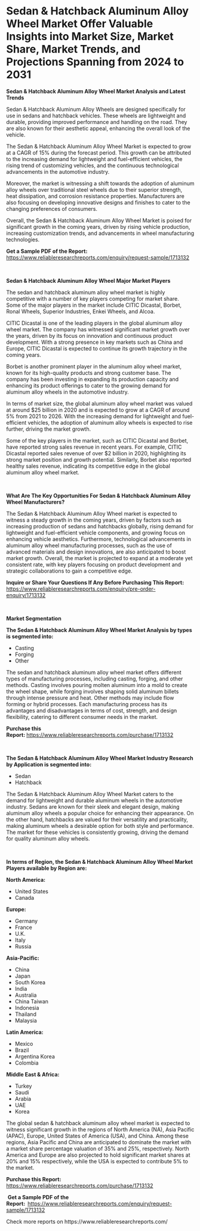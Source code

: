 <p><h1>Sedan & Hatchback Aluminum Alloy Wheel Market Offer Valuable Insights into Market Size, Market Share, Market Trends, and Projections Spanning from 2024 to 2031</h1></p><p><strong>Sedan & Hatchback Aluminum Alloy Wheel Market Analysis and Latest Trends</strong></p>
<p><p>Sedan & Hatchback Aluminum Alloy Wheels are designed specifically for use in sedans and hatchback vehicles. These wheels are lightweight and durable, providing improved performance and handling on the road. They are also known for their aesthetic appeal, enhancing the overall look of the vehicle.</p><p>The Sedan & Hatchback Aluminum Alloy Wheel Market is expected to grow at a CAGR of 15% during the forecast period. This growth can be attributed to the increasing demand for lightweight and fuel-efficient vehicles, the rising trend of customizing vehicles, and the continuous technological advancements in the automotive industry.</p><p>Moreover, the market is witnessing a shift towards the adoption of aluminum alloy wheels over traditional steel wheels due to their superior strength, heat dissipation, and corrosion resistance properties. Manufacturers are also focusing on developing innovative designs and finishes to cater to the changing preferences of consumers.</p><p>Overall, the Sedan & Hatchback Aluminum Alloy Wheel Market is poised for significant growth in the coming years, driven by rising vehicle production, increasing customization trends, and advancements in wheel manufacturing technologies.</p></p>
<p><strong>Get a Sample PDF of the Report:&nbsp;</strong> <a href="https://www.reliableresearchreports.com/enquiry/request-sample/1713132">https://www.reliableresearchreports.com/enquiry/request-sample/1713132</a></p>
<p>&nbsp;</p>
<p><strong>Sedan & Hatchback Aluminum Alloy Wheel Major Market Players</strong></p>
<p><p>The sedan and hatchback aluminum alloy wheel market is highly competitive with a number of key players competing for market share. Some of the major players in the market include CITIC Dicastal, Borbet, Ronal Wheels, Superior Industries, Enkei Wheels, and Alcoa.</p><p>CITIC Dicastal is one of the leading players in the global aluminum alloy wheel market. The company has witnessed significant market growth over the years, driven by its focus on innovation and continuous product development. With a strong presence in key markets such as China and Europe, CITIC Dicastal is expected to continue its growth trajectory in the coming years.</p><p>Borbet is another prominent player in the aluminum alloy wheel market, known for its high-quality products and strong customer base. The company has been investing in expanding its production capacity and enhancing its product offerings to cater to the growing demand for aluminum alloy wheels in the automotive industry.</p><p>In terms of market size, the global aluminum alloy wheel market was valued at around $25 billion in 2020 and is expected to grow at a CAGR of around 5% from 2021 to 2026. With the increasing demand for lightweight and fuel-efficient vehicles, the adoption of aluminum alloy wheels is expected to rise further, driving the market growth.</p><p>Some of the key players in the market, such as CITIC Dicastal and Borbet, have reported strong sales revenue in recent years. For example, CITIC Dicastal reported sales revenue of over $2 billion in 2020, highlighting its strong market position and growth potential. Similarly, Borbet also reported healthy sales revenue, indicating its competitive edge in the global aluminum alloy wheel market.</p></p>
<p>&nbsp;</p>
<p><strong>What Are The Key Opportunities For Sedan & Hatchback Aluminum Alloy Wheel Manufacturers?</strong></p>
<p><p>The Sedan & Hatchback Aluminum Alloy Wheel market is expected to witness a steady growth in the coming years, driven by factors such as increasing production of sedans and hatchbacks globally, rising demand for lightweight and fuel-efficient vehicle components, and growing focus on enhancing vehicle aesthetics. Furthermore, technological advancements in aluminum alloy wheel manufacturing processes, such as the use of advanced materials and design innovations, are also anticipated to boost market growth. Overall, the market is projected to expand at a moderate yet consistent rate, with key players focusing on product development and strategic collaborations to gain a competitive edge.</p></p>
<p><strong>Inquire or Share Your Questions If Any Before Purchasing This Report:</strong> <a href="https://www.reliableresearchreports.com/enquiry/pre-order-enquiry/1713132">https://www.reliableresearchreports.com/enquiry/pre-order-enquiry/1713132</a></p>
<p>&nbsp;</p>
<p><strong>Market Segmentation</strong></p>
<p><strong>The Sedan & Hatchback Aluminum Alloy Wheel Market Analysis by types is segmented into:</strong></p>
<p><ul><li>Casting</li><li>Forging</li><li>Other</li></ul></p>
<p><p>The sedan and hatchback aluminum alloy wheel market offers different types of manufacturing processes, including casting, forging, and other methods. Casting involves pouring molten aluminum into a mold to create the wheel shape, while forging involves shaping solid aluminum billets through intense pressure and heat. Other methods may include flow forming or hybrid processes. Each manufacturing process has its advantages and disadvantages in terms of cost, strength, and design flexibility, catering to different consumer needs in the market.</p></p>
<p><strong>Purchase this Report:&nbsp;</strong><a href="https://www.reliableresearchreports.com/purchase/1713132">https://www.reliableresearchreports.com/purchase/1713132</a></p>
<p>&nbsp;</p>
<p><strong>The Sedan & Hatchback Aluminum Alloy Wheel Market Industry Research by Application is segmented into:</strong></p>
<p><ul><li>Sedan</li><li>Hatchback</li></ul></p>
<p><p>The Sedan & Hatchback Aluminum Alloy Wheel Market caters to the demand for lightweight and durable aluminum wheels in the automotive industry. Sedans are known for their sleek and elegant design, making aluminum alloy wheels a popular choice for enhancing their appearance. On the other hand, hatchbacks are valued for their versatility and practicality, making aluminum wheels a desirable option for both style and performance. The market for these vehicles is consistently growing, driving the demand for quality aluminum alloy wheels.</p></p>
<p>&nbsp;</p>
<p><strong>In terms of Region, the Sedan & Hatchback Aluminum Alloy Wheel Market Players available by Region are:</strong></p>
<p>
    <p> <strong> North America: </strong>
        <ul>
            <li>United States</li>
            <li>Canada</li>
        </ul>
        </p> 
    <p> <strong> Europe: </strong>
        <ul>
            <li>Germany</li>
            <li>France</li>
            <li>U.K.</li>
            <li>Italy</li>
            <li>Russia</li>
        </ul>
        </p> 
    <p> <strong> Asia-Pacific: </strong>
        <ul>
            <li>China</li>
            <li>Japan</li>
            <li>South Korea</li>
            <li>India</li>
            <li>Australia</li>
            <li>China Taiwan</li>
            <li>Indonesia</li>
            <li>Thailand</li>
            <li>Malaysia</li>
        </ul>
        </p> 
    <p> <strong> Latin America: </strong>
        <ul>
            <li>Mexico</li>
            <li>Brazil</li>
            <li>Argentina Korea</li>
            <li>Colombia</li>
        </ul>
        </p> 
    <p> <strong> Middle East & Africa: </strong>
        <ul>
            <li>Turkey</li>
            <li>Saudi</li>
            <li>Arabia</li>
            <li>UAE</li>
            <li>Korea</li>
        </ul>
    </p>
    </p>
<p><p>The global sedan & hatchback aluminum alloy wheel market is expected to witness significant growth in the regions of North America (NA), Asia Pacific (APAC), Europe, United States of America (USA), and China. Among these regions, Asia Pacific and China are anticipated to dominate the market with a market share percentage valuation of 35% and 25%, respectively. North America and Europe are also projected to hold significant market shares at 20% and 15% respectively, while the USA is expected to contribute 5% to the market.</p></p>
<p><strong>Purchase this Report: </strong><a href="https://www.reliableresearchreports.com/purchase/1713132">https://www.reliableresearchreports.com/purchase/1713132</a></p>
<p>&nbsp;<strong>Get a Sample PDF of the Report:&nbsp;&nbsp;</strong><a href="https://www.reliableresearchreports.com/enquiry/request-sample/1713132">https://www.reliableresearchreports.com/enquiry/request-sample/1713132</a></p>
<p><strong></strong></p>
<p>Check more reports on https://www.reliableresearchreports.com/</p>